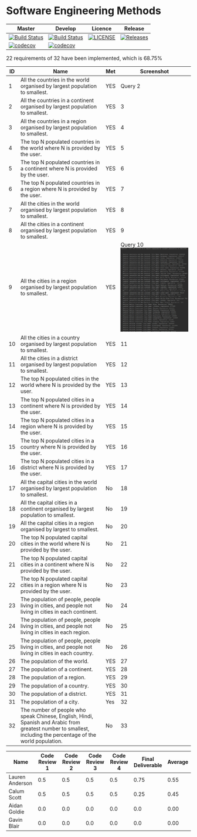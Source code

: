 # Software Engineering Methods

| Master | Develop | Licence | Release |
|--------|---------|---------|---------|
| [![Build Status](https://travis-ci.org/GroupNumber-21/Group21.svg?branch=master)](https://travis-ci.org/GroupNumber-21/Group21) |[![Build Status](https://travis-ci.org/GroupNumber-21/Group21.svg?branch=develop)](https://travis-ci.org/GroupNumber-21/Group21)| [![LICENSE](https://img.shields.io/github/license/GroupNumber-21/Group21.svg?style=flat-square)](https://github.com/GroupNumber-21/Group21/blob/master/LICENSE)| [![Releases](https://img.shields.io/github/release/GroupNumber-21/Group21/all.svg?style=flat-square)](https://github.com/GroupNumber21/Group21/releases) |
| [![codecov](https://codecov.io/gh/GroupNumber-21/Group21/branch/master/graph/badge.svg)](https://codecov.io/gh/GroupNumber-21/Group21) | [![codecov](https://codecov.io/gh/GroupNumber-21/Group21/branch/develop/graph/badge.svg)](https://codecov.io/gh/GroupNumber-21/Group21) | | | 

22 requirements of 32 have been implemented, which is 68.75%

| ID | Name | Met | Screenshot |
| --- | --- | --- | --- |
| 1 | All the countries in the world organised by largest population to smallest. | YES | Query 2  |
| 2 | All the countries in a continent organised by largest population to smallest. | YES | 3 |
| 3 | All the countries in a region organised by largest population to smallest. | YES | 4 |
| 4 | The top N populated countries in the world where N is provided by the user. | YES | 5 |
| 5 | The top N populated countries in a continent where N is provided by the user. | YES | 6 |
| 6 | The top N populated countries in a region where N is provided by the user. | YES | 7 |
| 7 | All the cities in the world organised by largest population to smallest. | YES | 8 |
| 8 | All the cities in a continent organised by largest population to smallest. | YES | 9 |
| 9 | All the cities in a region organised by largest population to smallest. | YES | Query 10 ![Query10](Screenshots/Query10.PNG) |
| 10 | All the cities in a country organised by largest population to smallest. | YES | 11 |
| 11 | All the cities in a district organised by largest population to smallest. | YES | 12 |
| 12 | The top N populated cities in the world where N is provided by the user. | YES | 13 |
| 13 | The top N populated cities in a continent where N is provided by the user. | YES | 14 |
| 14 | The top N populated cities in a region where N is provided by the user. | YES | 15 |
| 15 | The top N populated cities in a country where N is provided by the user. | YES | 16 |
| 16 | The top N populated cities in a district where N is provided by the user. | YES | 17 |
| 17 | All the capital cities in the world organised by largest population to smallest. | No | 18 |
| 18 | All the capital cities in a continent organised by largest population to smallest. | No | 19 |
| 19 | All the capital cities in a region organised by largest to smallest. | No | 20 |
| 20 | The top N populated capital cities in the world where N is provided by the user. | No | 21 |
| 21 | The top N populated capital cities in a continent where N is provided by the user. | No | 22 |
| 22 | The top N populated capital cities in a region where N is provided by the user. | No | 23 |
| 23 | The population of people, people living in cities, and people not living in cities in each continent. | No | 24 |
| 24 | The population of people, people living in cities, and people not living in cities in each region. | No  | 25 |
| 25 | The population of people, people living in cities, and people not living in cities in each country. | No | 26 |
| 26 | The population of the world. | YES  | 27 |
| 27 | The population of a continent. | YES | 28 |
| 28 | The population of a region. | YES | 29 |
| 29 | The population of a country. | YES | 30 |
| 30 | The population of a district. | YES | 31 |
| 31 | The population of a city. | Yes | 32 |
| 32 | The number of people who speak Chinese, English, Hindi, Spanish and Arabic from greatest number to smallest, including the percentage of the world population. | No | 33 |

| Name | Code Review 1 | Code Review 2 | Code Review 3 | Code Review 4 | Final Deliverable | Average |
|------|---------------|---------------|---------------|---------------|-------------------|-------|
| Lauren Anderson | 0.5 | 0.5 | 0.5 | 0.5 | 0.75 | 0.55 |
| Calum Scott | 0.5 | 0.5 | 0.5 | 0.5 | 0.25 | 0.45 |
| Aidan Goldie | 0.0 | 0.0 | 0.0 | 0.0 | 0.0 | 0.00 |
| Gavin Blair | 0.0 | 0.0 | 0.0 | 0.0 | 0.0 | 0.00 |
